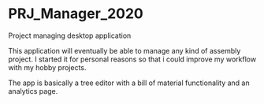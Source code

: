 # PRJ_Manager_2020
Project managing desktop application

This application will eventually be able to manage any kind of assembly project.
I started it for personal reasons so that i could improve my workflow with my hobby projects.

The app is basically a tree editor with a bill of material functionality and an analytics page.
